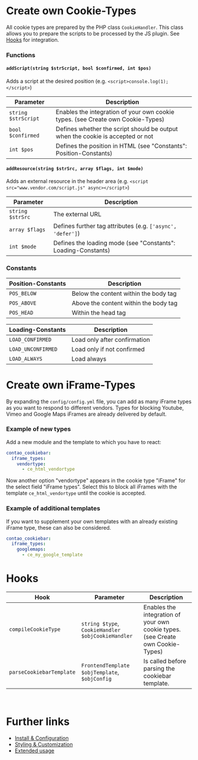 # Create own Cookie-Types
All cookie types are prepared by the PHP class `CookieHandler`. This class allows you to prepare the scripts to be processed by the JS plugin. See [Hooks](EXTENDING.md#hooks) for integration.

### Functions

#### `addScript(string $strScript, bool $confirmed, int $pos)`
Adds a script at the desired position (e.g. `<script>console.log(1);</script>`)

Parameter | Description
---------- | -----------
`string $strScript` | Enables the integration of your own cookie types. (see Create own Cookie-Types)
`bool $confirmed` | Defines whether the script should be output when the cookie is accepted or not
`int $pos` | Defines the position in HTML (see "Constants": Position-Constants)

#### `addResource(string $strSrc, array $flags, int $mode)`
Adds an external resource in the header area (e.g. `<script src="www.vendor.com/script.js" async></script>`)

Parameter | Description
---------- | -----------
`string $strSrc` | The external URL
`array $flags` | Defines further tag attributes (e.g. `['async', 'defer']`)
`int $mode` | Defines the loading mode (see "Constants": Loading-Constants)

### Constants
Position-Constants | Description
---------- | -----------
`POS_BELOW` | Below the content within the body tag
`POS_ABOVE` | Above the content within the body tag
`POS_HEAD` | Within the head tag

Loading-Constants | Description
---------- | -----------
`LOAD_CONFIRMED` | Load only after confirmation
`LOAD_UNCONFIRMED` | Load only if not confirmed
`LOAD_ALWAYS` | Load always

# Create own iFrame-Types
By expanding the `config/config.yml` file, you can add as many iFrame types as you want to respond to different vendors. Types for blocking Youtube, Vimeo and Google Maps iFrames are already delivered by default. 

### Example of new types
Add a new module and the template to which you have to react:
```yaml
contao_cookiebar:
  iframe_types:
    vendortype: 
      - ce_html_vendortype
```
Now another option "vendortype" appears in the cookie type "iFrame" for the select field "iFrame types". Select this to block all iFrames with the template `ce_html_vendortype` until the cookie is accepted.

### Example of additional templates
If you want to supplement your own templates with an already existing iFrame type, these can also be considered.
```yaml
contao_cookiebar:
  iframe_types:
    googlemaps: 
      - ce_my_google_template
```

# Hooks
Hook | Parameter | Description
---------- | ----------- | -----------
`compileCookieType` | `string $type`, `CookieHandler $objCookieHandler` | Enables the integration of your own cookie types. (see Create own Cookie-Types)
`parseCookiebarTemplate` | `FrontendTemplate $objTemplate`, `$objConfig` | Is called before parsing the cookiebar template.

<br/>

# Further links
- [Install & Configuration](CONFIGURATION.md)
- [Styling & Customization](CUSTOMIZATION.md)
- [Extended usage](EXTENDED_USAGE.md)

